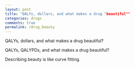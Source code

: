 ```yaml
---
layout: post
title: "QALYs, dollars, and what makes a drug "beautiful""
categories: drugs
comments: true
permalink: /drug_beauty
---
```


QALYs, dollars, and what makes a drug beautiful?

QALYs, QALYPDs, and what makes a drug beautiful?

Describing beauty is like curve fitting.

